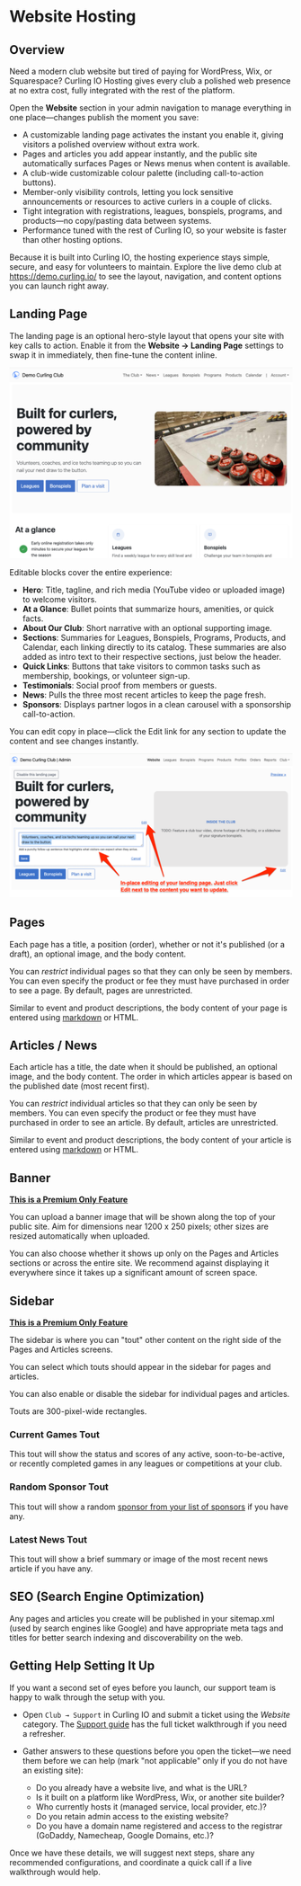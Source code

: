# Website Hosting

## Overview[​](#overview "Direct link to Overview")

Need a modern club website but tired of paying for WordPress, Wix, or Squarespace? Curling IO Hosting gives every club a polished web presence at no extra cost, fully integrated with the rest of the platform.

Open the **Website** section in your admin navigation to manage everything in one place—changes publish the moment you save:

* A customizable landing page activates the instant you enable it, giving visitors a polished overview without extra work.
* Pages and articles you add appear instantly, and the public site automatically surfaces Pages or News menus when content is available.
* A club-wide customizable colour palette (including call-to-action buttons).
* Member-only visibility controls, letting you lock sensitive announcements or resources to active curlers in a couple of clicks.
* Tight integration with registrations, leagues, bonspiels, programs, and products—no copy/pasting data between systems.
* Performance tuned with the rest of Curling IO, so your website is faster than other hosting options.

Because it is built into Curling IO, the hosting experience stays simple, secure, and easy for volunteers to maintain. Explore the live demo club at <https://demo.curling.io/> to see the layout, navigation, and content options you can launch right away.

## Landing Page[​](#landing-page "Direct link to Landing Page")

The landing page is an optional hero-style layout that opens your site with key calls to action. Enable it from the **Website → Landing Page** settings to swap it in immediately, then fine-tune the content inline.

![Curling IO landing page layout](/img/docs/club-management/website-hosting/landing_page.png)

Editable blocks cover the entire experience:

* **Hero**: Title, tagline, and rich media (YouTube video or uploaded image) to welcome visitors.
* **At a Glance**: Bullet points that summarize hours, amenities, or quick facts.
* **About Our Club**: Short narrative with an optional supporting image.
* **Sections**: Summaries for Leagues, Bonspiels, Programs, Products, and Calendar, each linking directly to its catalog. These summaries are also added as intro text to their respective sections, just below the header.
* **Quick Links**: Buttons that take visitors to common tasks such as membership, bookings, or volunteer sign-up.
* **Testimonials**: Social proof from members or guests.
* **News**: Pulls the three most recent articles to keep the page fresh.
* **Sponsors**: Displays partner logos in a clean carousel with a sponsorship call-to-action.

You can edit copy in place—click the Edit link for any section to update the content and see changes instantly.

![Inline landing page editing](/img/docs/club-management/website-hosting/in_place_editing.png)

## Pages[​](#pages "Direct link to Pages")

Each page has a title, a position (order), whether or not it's published (or a draft), an optional image, and the body content.

You can *restrict* individual pages so that they can only be seen by members. You can even specify the product or fee they must have purchased in order to see a page. By default, pages are unrestricted.

Similar to event and product descriptions, the body content of your page is entered using [markdown](https://www.markdownguide.org/cheat-sheet/) or HTML.

## Articles / News[​](#articles--news "Direct link to Articles / News")

Each article has a title, the date when it should be published, an optional image, and the body content. The order in which articles appear is based on the published date (most recent first).

You can *restrict* individual articles so that they can only be seen by members. You can even specify the product or fee they must have purchased in order to see an article. By default, articles are unrestricted.

Similar to event and product descriptions, the body content of your article is entered using [markdown](https://www.markdownguide.org/cheat-sheet/) or HTML.

## Banner[​](#banner "Direct link to Banner")

**[This is a Premium Only Feature](/docs/getting-started/premium.md)**

You can upload a banner image that will be shown along the top of your public site. Aim for dimensions near 1200 x 250 pixels; other sizes are resized automatically when uploaded.

You can also choose whether it shows up only on the Pages and Articles sections or across the entire site. We recommend against displaying it everywhere since it takes up a significant amount of screen space.

## Sidebar[​](#sidebar "Direct link to Sidebar")

**[This is a Premium Only Feature](/docs/getting-started/premium.md)**

The sidebar is where you can "tout" other content on the right side of the Pages and Articles screens.

You can select which touts should appear in the sidebar for pages and articles.

You can also enable or disable the sidebar for individual pages and articles.

Touts are 300-pixel-wide rectangles.

### Current Games Tout[​](#current-games-tout "Direct link to Current Games Tout")

This tout will show the status and scores of any active, soon-to-be-active, or recently completed games in any leagues or competitions at your club.

### Random Sponsor Tout[​](#random-sponsor-tout "Direct link to Random Sponsor Tout")

This tout will show a random [sponsor from your list of sponsors](/docs/club-management/sponsors.md) if you have any.

### Latest News Tout[​](#latest-news-tout "Direct link to Latest News Tout")

This tout will show a brief summary or image of the most recent news article if you have any.

## SEO (Search Engine Optimization)[​](#seo-search-engine-optimization "Direct link to SEO (Search Engine Optimization)")

Any pages and articles you create will be published in your sitemap.xml (used by search engines like Google) and have appropriate meta tags and titles for better search indexing and discoverability on the web.

## Getting Help Setting It Up[​](#getting-help-setting-it-up "Direct link to Getting Help Setting It Up")

If you want a second set of eyes before you launch, our support team is happy to walk through the setup with you.

* Open `Club → Support` in Curling IO and submit a ticket using the *Website* category. The [Support guide](/docs/club-management/support.md) has the full ticket walkthrough if you need a refresher.

* Gather answers to these questions before you open the ticket—we need them before we can help (mark "not applicable" only if you do not have an existing site):

  <!-- -->

  * Do you already have a website live, and what is the URL?
  * Is it built on a platform like WordPress, Wix, or another site builder?
  * Who currently hosts it (managed service, local provider, etc.)?
  * Do you retain admin access to the existing website?
  * Do you have a domain name registered and access to the registrar (GoDaddy, Namecheap, Google Domains, etc.)?

Once we have these details, we will suggest next steps, share any recommended configurations, and coordinate a quick call if a live walkthrough would help.
